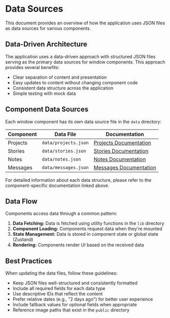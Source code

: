 # Data Sources

This document provides an overview of how the application uses JSON files as data sources for various components.

## Data-Driven Architecture

The application uses a data-driven approach with structured JSON files serving as the primary data sources for window components. This approach provides several benefits:

- Clear separation of content and presentation
- Easy updates to content without changing component code
- Consistent data structure across the application
- Simple testing with mock data

## Component Data Sources

Each window component has its own data source file in the `data` directory:

| Component | Data File | Documentation |
|-----------|-----------|---------------|
| Projects | `data/projects.json` | [Projects Documentation](projects.md#data-source) |
| Stories | `data/stories.json` | [Stories Documentation](stories.md#data-source) |
| Notes | `data/notes.json` | [Notes Documentation](notes.md#data-source) |
| Messages | `data/messages.json` | [Messages Documentation](messages.md#data-source) |

For detailed information about each data structure, please refer to the component-specific documentation linked above.

## Data Flow

Components access data through a common pattern:

1. **Data Fetching:** Data is fetched using utility functions in the `lib` directory
2. **Component Loading:** Components request data when they're mounted
3. **State Management:** Data is stored in component state or global state (Zustand)
4. **Rendering:** Components render UI based on the received data

## Best Practices

When updating the data files, follow these guidelines:

- Keep JSON files well-structured and consistently formatted
- Include all required fields for each data type
- Use descriptive IDs that reflect the content
- Prefer relative dates (e.g., "2 days ago") for better user experience
- Include fallback values for optional fields when appropriate
- Reference image paths that exist in the `public` directory